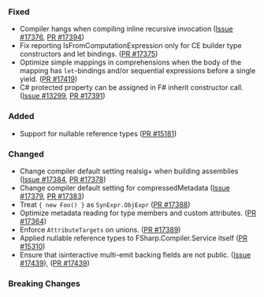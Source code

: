 ### Fixed

* Compiler hangs when compiling inline recursive invocation ([Issue #17376](https://github.com/dotnet/fsharp/issues/17376), [PR #17394](https://github.com/dotnet/fsharp/pull/17394))
* Fix reporting IsFromComputationExpression only for CE builder type constructors and let bindings. ([PR #17375](https://github.com/dotnet/fsharp/pull/17375))
* Optimize simple mappings in comprehensions when the body of the mapping has `let`-bindings and/or sequential expressions before a single yield. ([PR #17419](https://github.com/dotnet/fsharp/pull/17419))
* C# protected property can be assigned in F# inherit constructor call. ([Issue #13299](https://github.com/dotnet/fsharp/issues/13299), [PR #17391](https://github.com/dotnet/fsharp/pull/17391))

### Added

* Support for nullable reference types ([PR #15181](https://github.com/dotnet/fsharp/pull/15181))

### Changed

* Change compiler default setting realsig+ when building assemblies ([Issue #17384](https://github.com/dotnet/fsharp/issues/17384), [PR #17378](https://github.com/dotnet/fsharp/pull/17385))
* Change compiler default setting for compressedMetadata ([Issue #17379](https://github.com/dotnet/fsharp/issues/17379), [PR #17383](https://github.com/dotnet/fsharp/pull/17383))
* Treat `{ new Foo() }` as `SynExpr.ObjExpr` ([PR #17388](https://github.com/dotnet/fsharp/pull/17388))
* Optimize metadata reading for type members and custom attributes. ([PR #17364](https://github.com/dotnet/fsharp/pull/17364))
* Enforce `AttributeTargets` on unions. ([PR #17389](https://github.com/dotnet/fsharp/pull/17389))
* Applied nullable reference types to FSharp.Compiler.Service itself ([PR #15310](https://github.com/dotnet/fsharp/pull/15310))
* Ensure that isinteractive multi-emit backing fields are not public. ([Issue #17439](https://github.com/dotnet/fsharp/issues/17438)), ([PR #17439](https://github.com/dotnet/fsharp/pull/17439))

### Breaking Changes
